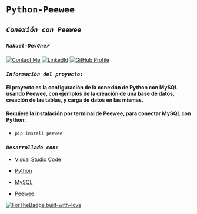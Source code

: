 # **`Python-Peewee`** 
## *`Conexión con Peewee`* 
### *`Nahuel-DevOne⚡`*
[![Contact Me](https://img.shields.io/badge/Email-informational?style=for-the-badge&logo=Mail.Ru&logoColor=fff&color=c6362c)](mailto:nahue.developer1@gmail.com)
[![LinkedId](https://img.shields.io/badge/LinkedIn-informational?style=for-the-badge&logo=linkedin&logoColor=fff&color=0274b3)](https://www.linkedin.com/in/nahuel-developer/)
[![GitHub Profile](https://img.shields.io/badge/GitHub-informational?style=for-the-badge&logo=GitHub&logoColor=fff&color=343941)](https://github.com/Nahuel-DevOne)

### *`Información del proyecto:`*

#### El proyecto es la configuración de la conexión de Python con MySQL usando Peewee, con ejemplos de la creación de una base de datos, creación de las tablas, y carga de datos en las mismas.
#### Requiere la instalación por terminal de Peewee, para conectar MySQL con Python:  

- `pip install peewee` 

### *`Desarrollado con:`*

- [Visual Studio Code](https://code.visualstudio.com/)
- [Python](https://www.python.org/)
- [MySQL](https://www.mysql.com/)
- [Peewee](https://pypi.org/project/peewee/)


  <!-- Hecho con amor -->
[![ForTheBadge built-with-love](http://ForTheBadge.com/images/badges/built-with-love.svg)](https://GitHub.com/Nahuel-Devone/)
